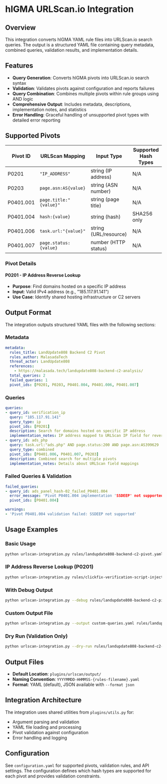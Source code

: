 # hIGMA URLScan.io Integration

## Overview
This integration converts hIGMA YAML rule files into URLScan.io search queries. The output is a structured YAML file containing query metadata, combined queries, validation results, and implementation details.

## Features
- **Query Generation**: Converts hIGMA pivots into URLScan.io search syntax
- **Validation**: Validates pivots against configuration and reports failures
- **Query Combination**: Combines multiple pivots within rule groups using AND logic
- **Comprehensive Output**: Includes metadata, descriptions, implementation notes, and statistics
- **Error Handling**: Graceful handling of unsupported pivot types with detailed error reporting

## Supported Pivots
| Pivot ID | URLScan Mapping | Input Type | Supported Hash Types |
|----------|-----------------|------------|---------------------|
| P0201 | `"IP_ADDRESS"` | string (IP address) | N/A |
| P0203 | `page.asn:AS{value}` | string (ASN number) | N/A |
| P0401.001 | `page.title:"{value}"` | string (page title) | N/A |
| P0401.004 | `hash:{value}` | string (hash) | SHA256 only |
| P0401.006 | `task.url:"{value}"` | string (URL/resource) | N/A |
| P0401.007 | `page.status:{value}` | number (HTTP status) | N/A |

### Pivot Details

#### P0201 - IP Address Reverse Lookup
- **Purpose**: Find domains hosted on a specific IP address
- **Input**: Valid IPv4 address (e.g., "185.117.91.141")
- **Use Case**: Identify shared hosting infrastructure or C2 servers

## Output Format
The integration outputs structured YAML files with the following sections:

### Metadata
```yaml
metadata:
  rules_title: LandUpdate808 Backend C2 Pivot
  rules_author: MalasadaTech
  threat_actor: LandUpdate808
  references:
    - https://malasada.tech/landupdate808-backend-c2-analysis/
  total_queries: 2
  failed_queries: 1
  pivot_ids: [P0201, P0203, P0401.004, P0401.006, P0401.007]
```

### Queries
```yaml
queries:
- query_id: verification_ip
  query: "185.117.91.141"
  query_type: ip
  pivot_ids: [P0201]
  description: Search for domains hosted on specific IP address
  implementation_notes: IP address mapped to URLScan IP field for reverse lookup
- query_id: ads_php
  query: task.url:"ads.php" AND page.status:200 AND page.asn:AS399629
  query_type: combined
  pivot_ids: [P0401.006, P0401.007, P0203]
  description: Combined search for multiple pivots
  implementation_notes: Details about URLScan field mappings
```

### Failed Queries & Validation
```yaml
failed_queries:
- query_id: ads_panel_hash-02_failed_P0401.004
  error_message: 'Pivot P0401.004 implementation 'SSDEEP' not supported'
  pivot_ids: [P0401.004]

warnings:
- 'Pivot P0401.004 validation failed: SSDEEP not supported'
```

## Usage Examples

### Basic Usage
```bash
python urlscan-integration.py rules/landupdate808-backend-c2-pivot.yaml
```

### IP Address Reverse Lookup (P0201)
```bash
python urlscan-integration.py rules/clickfix-verification-script-inject.yaml
```

### With Debug Output
```bash
python urlscan-integration.py --debug rules/landupdate808-backend-c2-pivot.yaml
```

### Custom Output File
```bash
python urlscan-integration.py --output custom-queries.yaml rules/landupdate808-backend-c2-pivot.yaml
```

### Dry Run (Validation Only)
```bash
python urlscan-integration.py --dry-run rules/landupdate808-backend-c2-pivot.yaml
```

## Output Files
- **Default Location**: `plugins/urlscan/output/`
- **Naming Convention**: `YYYYMMDD-HHMMSS-{rules-filename}.yaml`
- **Format**: YAML (default), JSON available with `--format json`

## Integration Architecture
The integration uses shared utilities from `plugins/utils.py` for:
- Argument parsing and validation
- YAML file loading and processing
- Pivot validation against configuration
- Error handling and logging

## Configuration
See `configuration.yaml` for supported pivots, validation rules, and API settings. The configuration defines which hash types are supported for each pivot and provides validation constraints.
